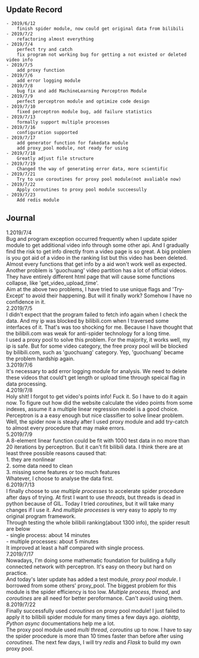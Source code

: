 ## Update Record
    - 2019/6/12 
        finish spider module, now could get original data from bilibili
    - 2019/7/2
        refactoring almost everything
    - 2019/7/4
        perfect try and catch
        fix program not working bug for getting a not existed or deleted video info
    - 2019/7/5 
        add proxy function
    - 2019/7/6 
        add error logging module
    - 2019/7/8 
        bug fix and add MachineLearning Perceptron Module
    - 2019/7/9 
        perfect perceptron module and optimize code design 
    - 2019/7/10 
        fixed perceptron module bug, add failure statistics
    - 2019/7/13 
        formally support multiple processes 
    - 2019/7/16 
        configuration supported
    - 2019/7/17 
        add generator function for fakedata module
        add proxy_pool module, not ready for using
    - 2019/7/18
        Greatly adjust file structure
    - 2019/7/19
        Changed the way of generating error data, more scientific
    - 2019/7/21
        Try to use coroutines for proxy pool module(not avaliable now)
    - 2019/7/22
        Apply coroutines to proxy pool module succeesully
    - 2019/7/23
        Add redis module
## Journal
1.2019/7/4<br>
    Bug and program exception occurred frequently when I update
    spider module to get additional video info through some other
    api. And I gradually find the risk to get info directly from 
    a video page is so great. A big problem is you got aid of a video
    in the ranking list but this video has been deleted. Almost every 
    functions that get info by a aid won't work well as expected.<br>
    Another problem is 'guochuang' video partition has a lot of official 
    videos. They have entirely different html page that will cause some 
    functions collapse, like 'get_video_upload_time'. <br>
    Aim at the above two problems, I have tried to use unique flags and
    'Try-Except' to avoid their happening. But will it finally work? Somehow
    I have no confidence in it.<br>
2.2019/7/5<br>
    I didn't expect that the program failed to fetch info again when I
    check the data. And my ip was blocked by bilibili.com when I traversed
    some interfaces of it. That's was too shocking for me. Because I have thought
    that the bilibili.com was weak for anti-spider technology for a long time.<br>
    I used a proxy pool to solve this problem. For the majority, it works well, 
    my ip is safe. But for some video category, the free proxy pool will be blocked
    by bilibili.com, such as 'guochuang' category. Yep, 'guochuang' became 
    the problem hardship again. <br>
3.2019/7/6<br>
    It's necessary to add error logging module for analysis.
    We need to delete these videos that could't get length or upload time through speical
    flag in data processing. <br>
4.2019/7/8<br>
    Holy shit! I forgot to get video's points info! Fuck it. So I have to do it again now.
    To figure out how did the website calculate the video points from some indexes, assume it a 
    multiple linear regression model is a good choice. Perceptron is a
    a easy enough but nice classifier to solve linear problem.<br>
    Well, the spider now is steady after I used proxy module and add try-catch to almost every 
    procedure that may make errors.<br>
5.2019/7/9<br>
    A 8-element linear function could be fit with 1000 test data in no more than 20 iterations by
    perceptron. But it can't fit bilibili data. I think there are at least three possible reasons
    caused that:<br>
    1. they are nonlinear<br>
    2. some data need to clean<br>
    3. missing some features or too much features<br>
    Whatever, I choose to analyse the data first.<br>
6.2019/7/13<br>
    I finally choose to use *multiple processes* to accelerate spider procedure after days of 
    trying. At first I want to use *threads*, but threads is dead in python because of 
    GIL. Today I tried *coroutines*, but it will take many changes if I use it. And *multiple processes*
    is very easy to apply to my original program framework.<br>
    Through testing the whole bilibili ranking(about 1300 info), the spider result are below<br>
    - single process: about 14 minutes<br>
    - multiple processes: about 5 minutes<br>
    It improved at least a half compared with single process.<br>
7.2019/7/17<br>
    Nowadays, I'm doing some mathematic foundation for building a fully connected network with perceptron. It's easy on theory but hard on practice.<br>
    And today's later update has added a test module, *proxy pool module*. I borrowed from some others' proxy_pool. The biggest problem for this module is the spider efficiency is too low. *Multiple process*, *thread*, and *coroutines* are all need for better peroformance. Can't avoid using
    them.<br>
8.2019/7/22<br>
    Finally successfully used *coroutines* on proxy pool module! I just failed to apply it to bilibili spider module for many times 
    a few days ago. *aiohttp*, *Python async* documentations help me a lot.<br>
    The proxy pool module used *multi thread*, *coroutins* up to now. I have to say the spider procedure is more than 10 
    times faster than before after using *coroutines*. The next few days, I will try *redis* and *Flask* to build
    my own proxy pool. 
    
    
    
    
        
        
